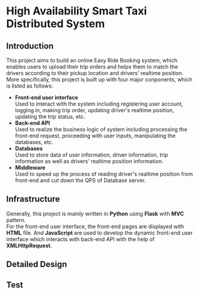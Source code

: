 # High Availability Smart Taxi Distributed System
  
## Introduction
This project aims to build an online Easy Ride Booking system, which enables users to upload their trip orders and helps them to match the drivers according to their pickup location and drivers' realtime position.<br>More specifically, this project is built up with four major conponents, which is listed as follows:
- **Front-end user interface** <br> Used to interact with the system including registering user account, logging in, making trip order, updating driver's realtime position, updating the trip status, etc.
- **Back-end API** <br> Used to realize the business logic of system including processing the front-end request, proceeding with user inputs, manipulating the databases, etc.
- **Databases** <br> Used to store data of user information, driver information, trip information as well as drivers' realtime position information.
- **Middleware** <br> Used to speed up the process of reading driver's realtime position from front-end and cut down the QPS of Database server.

## Infrastructure ##
Generally, this project is mainly written in **Python** using **Flask** with **MVC** pattern. 
<br>For the front-end user interface, the front-end pages are displayed with **HTML** file. And **JavaScript** are used to develop the dynamic front-end user interface which interacts with back-end API with the help of **XMLHttpRequest**.


## Detailed Design

## Test
